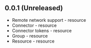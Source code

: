 ## 0.0.1 (Unreleased)

* Remote network support - resource
* Connector - resource
* Connector tokens - resource
* Group - resource
* Resource - resource
